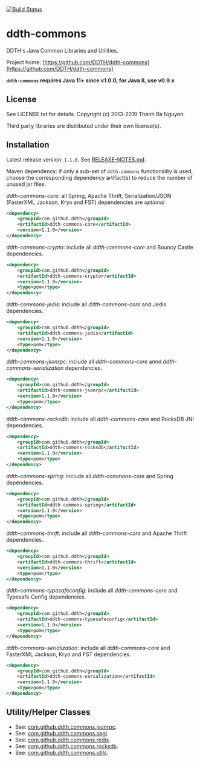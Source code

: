 [![Build Status](https://travis-ci.org/DDTH/ddth-commons.svg?branch=master)](https://travis-ci.org/DDTH/ddth-commons)

# ddth-commons

DDTH's Java Common Libraries and Utilities.

Project home:
[https://github.com/DDTH/ddth-commons](https://github.com/DDTH/ddth-commons)

**`ddth-commons` requires Java 11+ since v1.0.0, for Java 8, use v0.9.x**


## License

See LICENSE.txt for details. Copyright (c) 2013-2019 Thanh Ba Nguyen.

Third party libraries are distributed under their own license(s).


## Installation

Latest release version: `1.1.0`. See [RELEASE-NOTES.md](RELEASE-NOTES.md).

Maven dependency: if only a sub-set of `ddth-commons` functionality is used, choose the corresponding
dependency artifact(s) to reduce the number of unused jar files.

*ddth-commons-core*: all Spring, Apache Thrift, Serialization/JSON (FasterXML Jackson, Kryo and FST) dependencies are *optional*

```xml
<dependency>
	<groupId>com.github.ddth</groupId>
	<artifactId>ddth-commons-core</artifactId>
	<version>1.1.0</version>
</dependency>
```

*ddth-commons-crypto*: include all *ddth-commons-core* and Bouncy Castle dependencies.

```xml
<dependency>
    <groupId>com.github.ddth</groupId>
    <artifactId>ddth-commons-crypto</artifactId>
    <version>1.1.0</version>
    <type>pom</type>
</dependency>
```

*ddth-commons-jedis*: include all *ddth-commons-core* and Jedis dependencies.

```xml
<dependency>
    <groupId>com.github.ddth</groupId>
    <artifactId>ddth-commons-jedis</artifactId>
    <version>1.1.0</version>
    <type>pom</type>
</dependency>
```

*ddth-commons-jsonrpc*: include all *ddth-commons-core* annd *ddth-commons-serialization* dependencies.

```xml
<dependency>
    <groupId>com.github.ddth</groupId>
    <artifactId>ddth-commons-jsonrpc</artifactId>
    <version>1.1.0</version>
    <type>pom</type>
</dependency>
```


*ddth-commons-rocksdb*: include all *ddth-commons-core* and RocksDB JNI dependencies.

```xml
<dependency>
    <groupId>com.github.ddth</groupId>
    <artifactId>ddth-commons-rocksdb</artifactId>
    <version>1.1.0</version>
    <type>pom</type>
</dependency>
```

*ddth-commons-spring*: include all *ddth-commons-core* and Spring dependencies.

```xml
<dependency>
    <groupId>com.github.ddth</groupId>
    <artifactId>ddth-commons-spring</artifactId>
    <version>1.1.0</version>
    <type>pom</type>
</dependency>
```

*ddth-commons-thrift*: include all *ddth-commons-core* and Apache Thrift dependencies.

```xml
<dependency>
    <groupId>com.github.ddth</groupId>
    <artifactId>ddth-commons-thrift</artifactId>
    <version>1.1.0</version>
    <type>pom</type>
</dependency>
```

*ddth-commons-typesafeconfig*: include all *ddth-commons-core* and Typesafe Config dependencies.

```xml
<dependency>
    <groupId>com.github.ddth</groupId>
    <artifactId>ddth-commons-typesafeconfig</artifactId>
    <version>1.1.0</version>
    <type>pom</type>
</dependency>
```

*ddth-commons-serialization*: include all *ddth-commons-core* and FasterXML Jackson, Kryo and FST dependencies.

```xml
<dependency>
    <groupId>com.github.ddth</groupId>
    <artifactId>ddth-commons-serialization</artifactId>
    <version>1.1.0</version>
    <type>pom</type>
</dependency>
```


## Utility/Helper Classes

* See: [com.github.ddth.commons.jsonrpc](ddth-commons-core/src/main/java/com/github/ddth/commons/jsonrpc/README.md).
* See: [com.github.ddth.commons.osgi](ddth-commons-core/src/main/java/com/github/ddth/commons/osgi/README.md).
* See: [com.github.ddth.commons.redis](ddth-commons-core/src/main/java/com/github/ddth/commons/redis/README.md).
* See: [com.github.ddth.commons.rocksdb](ddth-commons-core/src/main/java/com/github/ddth/commons/rocksdb/README.md).
* See: [com.github.ddth.commons.utils](ddth-commons-core/src/main/java/com/github/ddth/commons/utils/README.md).
